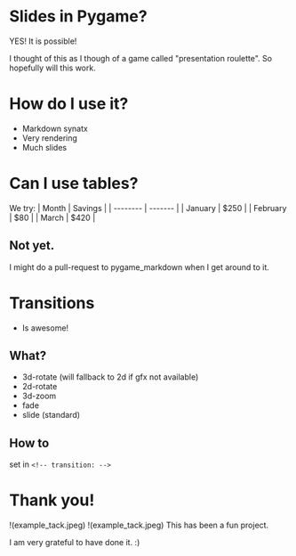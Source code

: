 # Slides in Pygame?
YES! It is possible!

I thought of this as I though of a game called "presentation roulette". So hopefully will this work.

# How do I use it?
* Markdown synatx
* Very rendering
* Much slides
<!-- transition: 3d-rotate -->

# Can I use tables?
We try:
| Month    | Savings |
| -------- | ------- |
| January  | $250    |
| February | $80     |
| March    | $420    |

## Not yet.
I might do a pull-request to pygame_markdown when I get around to it.

# Transitions
* Is awesome!
## What?
* 3d-rotate (will fallback to 2d if gfx not available)
* 2d-rotate
* 3d-zoom
* fade
* slide (standard)
## How to
set in  `<!-- transition: -->` 
<!-- transition: fade -->

# Thank you!
<!-- transition: 3d-zoom -->
!(example_tack.jpeg)
!(example_tack.jpeg)
This has been a fun project.

I am very grateful to have done it. :) 
